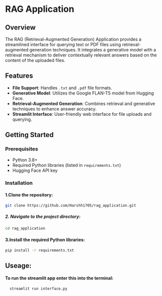 # RAG Application

## Overview

The RAG (Retrieval-Augmented Generation) Application provides a streamlined interface for querying text or PDF files using retrieval-augmented generation techniques. It integrates a generative model with a retrieval mechanism to deliver contextually relevant answers based on the content of the uploaded files.

## Features

- **File Support**: Handles `.txt` and `.pdf` file formats.
- **Generative Model**: Utilizes the Google FLAN-T5 model from Hugging Face.
- **Retrieval-Augmented Generation**: Combines retrieval and generative techniques to enhance answer accuracy.
- **Streamlit Interface**: User-friendly web interface for file uploads and querying.

## Getting Started

### Prerequisites

- Python 3.8+
- Required Python libraries (listed in `requirements.txt`)
- Hugging Face API key

### Installation

#### 1.Clone the repository:

   ```bash
   git clone https://github.com/Harshh1705/rag_application.git
```
##### 2. Navigate to the project directory:

   ```bash
   cd rag_application
  ```
#### 3.Install the required Python libraries:
```bash
pip install -r requirements.txt
```
## Useage:
#### To run the streamlit app enter this into the terminal:
```bash
  streamlit run interface.py
```

